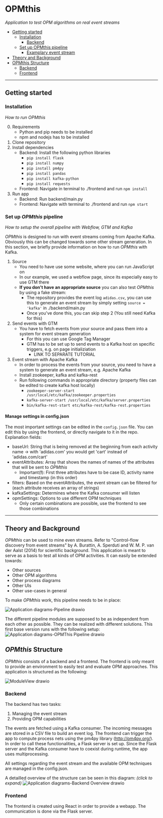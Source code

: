 # OPMthis
_Application to test OPM algorithms on real event streams_



  * [Getting started](#getting-started)
    + [Installation](#installation)
      - [Backend](#backend)
    + [Set up OPMthis pipeline](#set-up-opmthis-pipeline)
      - [Examplary event stream](#examplary-event-stream)
  * [Theory and Background](#theory-and-background)
  * [OPMthis Structure](#opmthis-structure)
    + [Backend](#backend-1)
    + [Frontend](#frontend)

---

## Getting started

### Installation
_How to run OPMthis_

0) Requirements
    - Python and pip needs to be installed
    - npm and nodejs has to be installed 
1) Clone repository
2) Install dependencies
    - Backend: Install the following python libraries
        - ```pip install flask```
        - ```pip install numpy```
        - ```pip install pm4py```
        - ```pip install pandas```
        - ```pip install kafka-python```
        - ```pip install requests```
    - Frontend: Navigate in terminal to ./frontend and run ```npm install```
3) Run app
    - Backend: Run backend/main.py
    - Frontend: Navigate with terminal to ./frontend and run ```npm start```

### Set up _OPMthis_ pipeline
_How to setup the overall pipeline with Webflow, GTM and Kafka_

_OPMthis_ is designed to run with event streams coming from Apache Kafka. Obviously this can be changed towards some other stream generation. In this section, we briefly provide information on how to run _OPMthis_ with Kafka.

1) Source
    - You need to have use some website, where you can run JavaScript on
    - In our example, we used a webflow page, since its especially easy to use GTM there
    - **If you don't have an appropriate source** you can also test _OPMthis_ by using a fake stream:
        - The repository provides the event log ```adidas.csv```, you can use this to generate an event stream by simply setting ```source = 'kafka'``` in ./backend/main.py
        - Once you've done this, you can skip step 2 (You still need Kafka for this)
2) Send events with GTM
    - You have to fetch events from your source and pass them into a system for event stream generation
        - For this you can use Google Tag Manager
        - GTM has to be set up to send events to a Kafka host on specific triggers, e.g. on page initializiation
            - LINK TO SEPARATE TUTORIAL
3) Event stream with Apache Kafka
    - In order to process the events from your source, you need to have a system to generate an event stream, e.g. Apache Kafka
    - Install zookeeper, kafka and kafka-rest
    - Run following commands in appropriate directory (property files can be edited to create kafka host locally)
        - ```zookeeper-server-start /usr/local/etc/kafka/zookeeper.properties```
        - ```kafka-server-start /usr/local/etc/kafka/server.properties```
        - ```bin/kafka-rest-start etc/kafka-rest/kafka-rest.properties```

#### Manage settings in config.json

The most important settings can be edited in the ```config.json``` file. You can edit this by using the frontend, or directly navigate to it in the repo.
Explanation fields:
- baseUrl: String that is being removed at the beginning from each activity name -> with 'adidas.com' you would get 'cart' instead of 'adidas.com/cart' 
- eventAttributes: Array that shows the names of names of the attributes that will be sent to _OPMthis_
    - Important(**!**): First three attributes have to be case ID, activity name and timestamp (in this order)
- filters: Based on the eventAttributes, the event stream can be filtered for (each attribute receives an array of strings)
- kafkaSettings: Determines where the Kafka consumer will listen
- opmSettings: Options to use different OPM techniques
    - Only certain combinations are possible, use the frontend to see those combinations

---

## Theory and Background
_OPMthis_ can be used to mine even streams. Refer to "Control-flow discovery from event streams" by A. Burattin, A. Sperduti and W. M. P. van der Aalst (2014) for scientific background.
This application is meant to serve as a basis to test all kinds of OPM activities.
It can easily be extended towards:
- Other sources
- Other OPM algorithms
- Other process diagrams
- Other UIs
- Other use-cases in general

To make _OPMthis_ work, this pipeline needs to be in place:

![Application diagrams-Pipeline drawio](https://user-images.githubusercontent.com/46896615/162034156-b9a3559e-bb90-4c29-9504-22e8320ffbd6.png)

The different pipeline modules are supposed to be as independent from each other as possible. They can be realized with different solutions. This first base version runs with the following setup:
![Application diagrams-OPMThis Pipeline drawio](https://user-images.githubusercontent.com/46896615/162033661-effa5432-e9ca-4960-a873-4cdfbf17cf02.png)


## _OPMthis_ Structure
_OPMthis_ consists of a backend and a frontend. The frontend is only meant to provide an environment to easily test and evaluate OPM approaches. 
This application is structured as the following:

![ModuleView drawio](https://user-images.githubusercontent.com/46896615/161813919-cefa9fed-a7a1-4796-900d-511ce8121a35.png)




### Backend
The backend has two tasks: 
1) Managing the event stream 
2) Providing OPM capabilities

The events are fetched using a Kafka consumer. The incoming messages are stored in a CSV file to build an event log.
The frontend can trigger the app to compute process nets using the pm4py library (http://pm4py.org/). In order to call these functionalities, a Flask server is set up.
Since the Flask server and the Kafka consumer have to coexist during runtime, the app uses multiprocessing.

All settings regarding the event stream and the available OPM techniques are managed in the config.json.

A detailled overview of the structure can be seen in this diagram: _(click to expand)_
![Application diagrams-Backend Overview drawio](https://user-images.githubusercontent.com/46896615/162574285-c6af8c71-f55d-4582-b749-04795fbab1b7.png)

### Frontend

The frontend is created using React in order to provide a webapp. The communication is done via the Flask server. 



